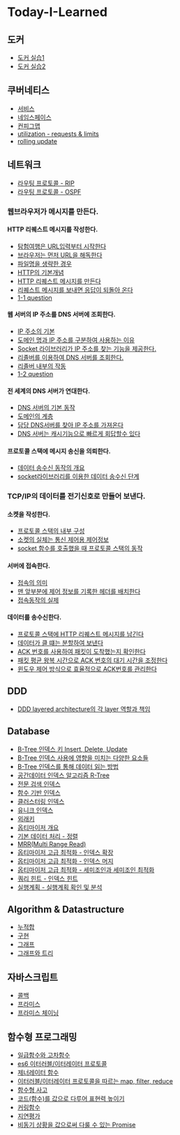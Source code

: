 # Today-I-Learned

## 도커

- [도커 실습1](https://github.com/YeomJaeSeon/Today-I-Learned/tree/main/Docker/docker-project-1)
- [도커 실습2](https://github.com/YeomJaeSeon/Today-I-Learned/tree/main/Docker/docker-project-2)

## 쿠버네티스

- [서비스](https://github.com/YeomJaeSeon/Today-I-Learned/blob/main/Kubernetes/service/summary.md)
- [네임스페이스](https://github.com/YeomJaeSeon/Today-I-Learned/blob/main/Kubernetes/namespace/summary.md)
- [컨피그맵](https://github.com/YeomJaeSeon/Today-I-Learned/blob/main/Kubernetes/configmap_secret/summary.md)
- [utilization - requests & limits](https://github.com/YeomJaeSeon/Today-I-Learned/blob/main/Kubernetes/utilization/utilization-limit-request/summary.md)
- [rolling update](https://github.com/YeomJaeSeon/Today-I-Learned/blob/main/Kubernetes/utilization/rolling-update/summary.md)

## 네트워크

- [라우팅 프로토콜 - RIP](https://github.com/YeomJaeSeon/Today-I-Learned/blob/main/Network/RIP/summary.md)
- [라우팅 프로토콜 - OSPF](https://github.com/YeomJaeSeon/Today-I-Learned/blob/main/Network/OSPF/summary.md)

### 웹브라우저가 메시지를 만든다.
#### HTTP 리퀘스트 메시지를 작성한다.
- [탐험여행은 URL입력부터 시작한다](https://github.com/YeomJaeSeon/Today-I-Learned/blob/main/Network/1.%20%EC%9B%B9%EB%B8%8C%EB%9D%BC%EC%9A%B0%EC%A0%80%EA%B0%80%20%EB%A9%94%EC%8B%9C%EC%A7%80%EB%A5%BC%20%EB%A7%8C%EB%93%A0%EB%8B%A4./1.%20HTTP%20%EB%A6%AC%ED%80%98%EC%8A%A4%ED%8A%B8%20%EB%A9%94%EC%8B%9C%EC%A7%80%EB%A5%BC%20%EC%9E%91%EC%84%B1%ED%95%9C%EB%8B%A4/1.%20%ED%83%90%ED%97%98%20%EC%97%AC%ED%96%89%EC%9D%80%20URL%EC%9E%85%EB%A0%A5%EB%B6%80%ED%84%B0%20%EC%8B%9C%EC%9E%91%ED%95%9C%EB%8B%A4.md)
- [브라우저는 먼저 URL을 해독한다](https://github.com/YeomJaeSeon/Today-I-Learned/blob/main/Network/1.%20%EC%9B%B9%EB%B8%8C%EB%9D%BC%EC%9A%B0%EC%A0%80%EA%B0%80%20%EB%A9%94%EC%8B%9C%EC%A7%80%EB%A5%BC%20%EB%A7%8C%EB%93%A0%EB%8B%A4./1.%20HTTP%20%EB%A6%AC%ED%80%98%EC%8A%A4%ED%8A%B8%20%EB%A9%94%EC%8B%9C%EC%A7%80%EB%A5%BC%20%EC%9E%91%EC%84%B1%ED%95%9C%EB%8B%A4/2.%EB%B8%8C%EB%9D%BC%EC%9A%B0%EC%A0%80%EB%8A%94%20%EB%A8%BC%EC%A0%80%20URL%EC%9D%84%20%ED%95%B4%EB%8F%85%ED%95%9C%EB%8B%A4.md)
- [파일명을 생략한 경우](https://github.com/YeomJaeSeon/Today-I-Learned/blob/main/Network/1.%20%EC%9B%B9%EB%B8%8C%EB%9D%BC%EC%9A%B0%EC%A0%80%EA%B0%80%20%EB%A9%94%EC%8B%9C%EC%A7%80%EB%A5%BC%20%EB%A7%8C%EB%93%A0%EB%8B%A4./1.%20HTTP%20%EB%A6%AC%ED%80%98%EC%8A%A4%ED%8A%B8%20%EB%A9%94%EC%8B%9C%EC%A7%80%EB%A5%BC%20%EC%9E%91%EC%84%B1%ED%95%9C%EB%8B%A4/3.%ED%8C%8C%EC%9D%BC%EB%AA%85%EC%9D%84%20%EC%83%9D%EB%9E%B5%ED%95%9C%20%EA%B2%BD%EC%9A%B0.md)
- [HTTP의 기본개념](https://github.com/YeomJaeSeon/Today-I-Learned/blob/main/Network/1.%20%EC%9B%B9%EB%B8%8C%EB%9D%BC%EC%9A%B0%EC%A0%80%EA%B0%80%20%EB%A9%94%EC%8B%9C%EC%A7%80%EB%A5%BC%20%EB%A7%8C%EB%93%A0%EB%8B%A4./1.%20HTTP%20%EB%A6%AC%ED%80%98%EC%8A%A4%ED%8A%B8%20%EB%A9%94%EC%8B%9C%EC%A7%80%EB%A5%BC%20%EC%9E%91%EC%84%B1%ED%95%9C%EB%8B%A4/4.HTTP%EC%9D%98%20%EA%B8%B0%EB%B3%B8%EA%B0%9C%EB%85%90.md)
- [HTTP 리퀘스트 메시지를 만든다](https://github.com/YeomJaeSeon/Today-I-Learned/blob/main/Network/1.%20%EC%9B%B9%EB%B8%8C%EB%9D%BC%EC%9A%B0%EC%A0%80%EA%B0%80%20%EB%A9%94%EC%8B%9C%EC%A7%80%EB%A5%BC%20%EB%A7%8C%EB%93%A0%EB%8B%A4./1.%20HTTP%20%EB%A6%AC%ED%80%98%EC%8A%A4%ED%8A%B8%20%EB%A9%94%EC%8B%9C%EC%A7%80%EB%A5%BC%20%EC%9E%91%EC%84%B1%ED%95%9C%EB%8B%A4/5.%20HTTP%20%EB%A6%AC%ED%80%98%EC%8A%A4%ED%8A%B8%20%EB%A9%94%EC%8B%9C%EC%A7%80%EB%A5%BC%20%EB%A7%8C%EB%93%A0%EB%8B%A4.md)
- [리퀘스트 메시지를 보내면 응답이 되돌아 온다](https://github.com/YeomJaeSeon/Today-I-Learned/blob/main/Network/1.%20%EC%9B%B9%EB%B8%8C%EB%9D%BC%EC%9A%B0%EC%A0%80%EA%B0%80%20%EB%A9%94%EC%8B%9C%EC%A7%80%EB%A5%BC%20%EB%A7%8C%EB%93%A0%EB%8B%A4./1.%20HTTP%20%EB%A6%AC%ED%80%98%EC%8A%A4%ED%8A%B8%20%EB%A9%94%EC%8B%9C%EC%A7%80%EB%A5%BC%20%EC%9E%91%EC%84%B1%ED%95%9C%EB%8B%A4/6.%EB%A6%AC%ED%80%98%EC%8A%A4%ED%8A%B8%20%EB%A9%94%EC%8B%9C%EC%A7%80%EB%A5%BC%20%EB%B3%B4%EB%82%B4%EB%A9%B4%20%EC%9D%91%EB%8B%B5%EC%9D%B4%20%EB%90%98%EB%8F%8C%EC%95%84%20%EC%98%A8%EB%8B%A4.md)
- [1-1 question](https://github.com/YeomJaeSeon/Today-I-Learned/blob/main/Network/1.%20%EC%9B%B9%EB%B8%8C%EB%9D%BC%EC%9A%B0%EC%A0%80%EA%B0%80%20%EB%A9%94%EC%8B%9C%EC%A7%80%EB%A5%BC%20%EB%A7%8C%EB%93%A0%EB%8B%A4./1.%20HTTP%20%EB%A6%AC%ED%80%98%EC%8A%A4%ED%8A%B8%20%EB%A9%94%EC%8B%9C%EC%A7%80%EB%A5%BC%20%EC%9E%91%EC%84%B1%ED%95%9C%EB%8B%A4/questions.md)

#### 웹 서버의 IP 주소를 DNS 서버에 조회한다.
- [IP 주소의 기본](https://github.com/YeomJaeSeon/Today-I-Learned/blob/main/Network/1.%20%EC%9B%B9%EB%B8%8C%EB%9D%BC%EC%9A%B0%EC%A0%80%EA%B0%80%20%EB%A9%94%EC%8B%9C%EC%A7%80%EB%A5%BC%20%EB%A7%8C%EB%93%A0%EB%8B%A4./2.%EC%9B%B9%20%EC%84%9C%EB%B2%84%EC%9D%98%20IP%20%EC%A3%BC%EC%86%8C%EB%A5%BC%20DNS%20%EC%84%9C%EB%B2%84%EC%97%90%20%EC%A1%B0%ED%9A%8C%ED%95%9C%EB%8B%A4./1.IP%EC%A3%BC%EC%86%8C%EC%9D%98%20%EA%B8%B0%EB%B3%B8.md)
- [도메인 명과 IP 주소를 구분하여 사용하는 이유](https://github.com/YeomJaeSeon/Today-I-Learned/blob/main/Network/1.%20%EC%9B%B9%EB%B8%8C%EB%9D%BC%EC%9A%B0%EC%A0%80%EA%B0%80%20%EB%A9%94%EC%8B%9C%EC%A7%80%EB%A5%BC%20%EB%A7%8C%EB%93%A0%EB%8B%A4./2.%EC%9B%B9%20%EC%84%9C%EB%B2%84%EC%9D%98%20IP%20%EC%A3%BC%EC%86%8C%EB%A5%BC%20DNS%20%EC%84%9C%EB%B2%84%EC%97%90%20%EC%A1%B0%ED%9A%8C%ED%95%9C%EB%8B%A4./2.%EB%8F%84%EB%A9%94%EC%9D%B8%EB%AA%85%EA%B3%BC%20IP%20%EC%A3%BC%EC%86%8C%EB%A5%BC%20%EA%B5%AC%EB%B6%84%ED%95%98%EC%97%AC%20%EC%82%AC%EC%9A%A9%ED%95%98%EB%8A%94%20%EC%9D%B4%EC%9C%A0.md)
- [Socket 라이브러리가 IP 주소를 찾는 기능을 제공한다.](https://github.com/YeomJaeSeon/Today-I-Learned/blob/main/Network/1.%20%EC%9B%B9%EB%B8%8C%EB%9D%BC%EC%9A%B0%EC%A0%80%EA%B0%80%20%EB%A9%94%EC%8B%9C%EC%A7%80%EB%A5%BC%20%EB%A7%8C%EB%93%A0%EB%8B%A4./2.%EC%9B%B9%20%EC%84%9C%EB%B2%84%EC%9D%98%20IP%20%EC%A3%BC%EC%86%8C%EB%A5%BC%20DNS%20%EC%84%9C%EB%B2%84%EC%97%90%20%EC%A1%B0%ED%9A%8C%ED%95%9C%EB%8B%A4./3.Socket%20%EB%9D%BC%EC%9D%B4%EB%B8%8C%EB%9F%AC%EB%A6%AC%EA%B0%80%20IP%20%EC%A3%BC%EC%86%8C%EB%A5%BC%20%EC%B0%BE%EB%8A%94%20%EA%B8%B0%EB%8A%A5%EC%9D%84%20%EC%A0%9C%EA%B3%B5%ED%95%9C%EB%8B%A4.md)
- [리졸버를 이용하여 DNS 서버를 조회한다.](https://github.com/YeomJaeSeon/Today-I-Learned/blob/main/Network/1.%20%EC%9B%B9%EB%B8%8C%EB%9D%BC%EC%9A%B0%EC%A0%80%EA%B0%80%20%EB%A9%94%EC%8B%9C%EC%A7%80%EB%A5%BC%20%EB%A7%8C%EB%93%A0%EB%8B%A4./2.%EC%9B%B9%20%EC%84%9C%EB%B2%84%EC%9D%98%20IP%20%EC%A3%BC%EC%86%8C%EB%A5%BC%20DNS%20%EC%84%9C%EB%B2%84%EC%97%90%20%EC%A1%B0%ED%9A%8C%ED%95%9C%EB%8B%A4./4.%20%EB%A6%AC%EC%A1%B8%EB%B2%84%EB%A5%BC%20%EC%9D%B4%EC%9A%A9%ED%95%98%EC%97%AC%20DNS%20%EC%84%9C%EB%B2%84%EB%A5%BC%20%EC%A1%B0%ED%9A%8C%ED%95%9C%EB%8B%A4.md)
- [리졸버 내부의 작동](https://github.com/YeomJaeSeon/Today-I-Learned/blob/main/Network/1.%20%EC%9B%B9%EB%B8%8C%EB%9D%BC%EC%9A%B0%EC%A0%80%EA%B0%80%20%EB%A9%94%EC%8B%9C%EC%A7%80%EB%A5%BC%20%EB%A7%8C%EB%93%A0%EB%8B%A4./2.%EC%9B%B9%20%EC%84%9C%EB%B2%84%EC%9D%98%20IP%20%EC%A3%BC%EC%86%8C%EB%A5%BC%20DNS%20%EC%84%9C%EB%B2%84%EC%97%90%20%EC%A1%B0%ED%9A%8C%ED%95%9C%EB%8B%A4./5.%EB%A6%AC%EC%A1%B8%EB%B2%84%20%EB%82%B4%EB%B6%80%EC%9D%98%20%EC%9E%91%EB%8F%99.md)
- [1-2 question](https://github.com/YeomJaeSeon/Today-I-Learned/blob/main/Network/1.%20%EC%9B%B9%EB%B8%8C%EB%9D%BC%EC%9A%B0%EC%A0%80%EA%B0%80%20%EB%A9%94%EC%8B%9C%EC%A7%80%EB%A5%BC%20%EB%A7%8C%EB%93%A0%EB%8B%A4./2.%EC%9B%B9%20%EC%84%9C%EB%B2%84%EC%9D%98%20IP%20%EC%A3%BC%EC%86%8C%EB%A5%BC%20DNS%20%EC%84%9C%EB%B2%84%EC%97%90%20%EC%A1%B0%ED%9A%8C%ED%95%9C%EB%8B%A4./questions.md)

#### 전 세계의 DNS 서버가 연대한다.
- [DNS 서버의 기본 동작](https://github.com/YeomJaeSeon/Today-I-Learned/blob/main/Network/1.%20%EC%9B%B9%EB%B8%8C%EB%9D%BC%EC%9A%B0%EC%A0%80%EA%B0%80%20%EB%A9%94%EC%8B%9C%EC%A7%80%EB%A5%BC%20%EB%A7%8C%EB%93%A0%EB%8B%A4./3.%20%EC%A0%84%20%EC%84%B8%EA%B3%84%EC%9D%98%20DNS%20%EC%84%9C%EB%B2%84%EA%B0%80%20%EC%97%B0%EB%8C%80%ED%95%9C%EB%8B%A4./1.%20DNS%20%EC%84%9C%EB%B2%84%EC%9D%98%20%EA%B8%B0%EB%B3%B8%20%EB%8F%99%EC%9E%91.md)
- [도메인의 계층](https://github.com/YeomJaeSeon/Today-I-Learned/blob/main/Network/1.%20%EC%9B%B9%EB%B8%8C%EB%9D%BC%EC%9A%B0%EC%A0%80%EA%B0%80%20%EB%A9%94%EC%8B%9C%EC%A7%80%EB%A5%BC%20%EB%A7%8C%EB%93%A0%EB%8B%A4./3.%20%EC%A0%84%20%EC%84%B8%EA%B3%84%EC%9D%98%20DNS%20%EC%84%9C%EB%B2%84%EA%B0%80%20%EC%97%B0%EB%8C%80%ED%95%9C%EB%8B%A4./2.%20%EB%8F%84%EB%A9%94%EC%9D%B8%EC%9D%98%20%EA%B3%84%EC%B8%B5.md)
- [담당 DNS서버를 찾아 IP 주소를 가져온다](https://github.com/YeomJaeSeon/Today-I-Learned/blob/main/Network/1.%20%EC%9B%B9%EB%B8%8C%EB%9D%BC%EC%9A%B0%EC%A0%80%EA%B0%80%20%EB%A9%94%EC%8B%9C%EC%A7%80%EB%A5%BC%20%EB%A7%8C%EB%93%A0%EB%8B%A4./3.%20%EC%A0%84%20%EC%84%B8%EA%B3%84%EC%9D%98%20DNS%20%EC%84%9C%EB%B2%84%EA%B0%80%20%EC%97%B0%EB%8C%80%ED%95%9C%EB%8B%A4./3.%20%EB%8B%B4%EB%8B%B9%20DNS%EC%84%9C%EB%B2%84%EB%A5%BC%20%EC%B0%BE%EC%95%84%20IP%EC%A3%BC%EC%86%8C%EB%A5%BC%20%EA%B0%80%EC%A0%B8%EC%98%A8%EB%8B%A4.md)
- [DNS 서버는 캐시기능으로 빠르게 회답할수 있다](https://github.com/YeomJaeSeon/Today-I-Learned/blob/main/Network/1.%20%EC%9B%B9%EB%B8%8C%EB%9D%BC%EC%9A%B0%EC%A0%80%EA%B0%80%20%EB%A9%94%EC%8B%9C%EC%A7%80%EB%A5%BC%20%EB%A7%8C%EB%93%A0%EB%8B%A4./3.%20%EC%A0%84%20%EC%84%B8%EA%B3%84%EC%9D%98%20DNS%20%EC%84%9C%EB%B2%84%EA%B0%80%20%EC%97%B0%EB%8C%80%ED%95%9C%EB%8B%A4./4.%20DNS%EC%84%9C%EB%B2%84%EB%8A%94%20%EC%BA%90%EC%8B%9C%20%EA%B8%B0%EB%8A%A5%EC%9C%BC%EB%A1%9C%20%EB%B9%A0%EB%A5%B4%EA%B2%8C%20%ED%9A%8C%EB%8B%B5%ED%95%A0%EC%88%98%20%EC%9E%88%EB%8B%A4.md)

#### 프로토콜 스택에 메시지 송신을 의뢰한다.
- [데이터 송수신 동작의 개요](https://github.com/YeomJaeSeon/Today-I-Learned/blob/main/Network/1.%20%EC%9B%B9%EB%B8%8C%EB%9D%BC%EC%9A%B0%EC%A0%80%EA%B0%80%20%EB%A9%94%EC%8B%9C%EC%A7%80%EB%A5%BC%20%EB%A7%8C%EB%93%A0%EB%8B%A4./4.%20%ED%94%84%EB%A1%9C%ED%86%A0%EC%BD%9C%20%EC%8A%A4%ED%83%9D%EC%97%90%20%EB%A9%94%EC%8B%9C%EC%A7%80%20%EC%86%A1%EC%8B%A0%EC%9D%84%20%EC%9D%98%EB%A2%B0%ED%95%9C%EB%8B%A4./1.%20%EB%8D%B0%EC%9D%B4%ED%84%B0%20%EC%86%A1%EC%88%98%EC%8B%A0%20%EB%8F%99%EC%9E%91%EC%9D%98%20%EA%B0%9C%EC%9A%94.md)
- [socket라이브러리를 이용한 데이터 송수신 단계](https://github.com/YeomJaeSeon/Today-I-Learned/blob/main/Network/1.%20%EC%9B%B9%EB%B8%8C%EB%9D%BC%EC%9A%B0%EC%A0%80%EA%B0%80%20%EB%A9%94%EC%8B%9C%EC%A7%80%EB%A5%BC%20%EB%A7%8C%EB%93%A0%EB%8B%A4./4.%20%ED%94%84%EB%A1%9C%ED%86%A0%EC%BD%9C%20%EC%8A%A4%ED%83%9D%EC%97%90%20%EB%A9%94%EC%8B%9C%EC%A7%80%20%EC%86%A1%EC%8B%A0%EC%9D%84%20%EC%9D%98%EB%A2%B0%ED%95%9C%EB%8B%A4./2.%20%EC%86%8C%EC%BC%93%EC%9D%98%20%EC%9E%91%EC%84%B1%20%EB%8B%A8%EA%B3%84.md)

### TCP/IP의 데이터를 전기신호로 만들어 보낸다.

#### 소켓을 작성한다.
- [프로토콜 스택의 내부 구성](https://github.com/YeomJaeSeon/Today-I-Learned/blob/main/Network/2.%20TCP-IP%EC%9D%98%20%EB%8D%B0%EC%9D%B4%ED%84%B0%EB%A5%BC%20%EC%A0%84%EA%B8%B0%EC%8B%A0%ED%98%B8%EB%A1%9C%20%EB%A7%8C%EB%93%A4%EC%96%B4%20%EB%B3%B4%EB%82%B8%EB%8B%A4/1.%20%EC%86%8C%EC%BC%93%EC%9D%84%20%EC%9E%91%EC%84%B1%ED%95%9C%EB%8B%A4./1.%20%ED%94%84%EB%A1%9C%ED%86%A0%EC%BD%9C%20%EC%8A%A4%ED%83%9D%EC%9D%98%20%EB%82%B4%EB%B6%80%20%EA%B5%AC%EC%84%B1.md)
- [소켓의 실체는 통신 제어용 제어정보](https://github.com/YeomJaeSeon/Today-I-Learned/blob/main/Network/2.%20TCP-IP%EC%9D%98%20%EB%8D%B0%EC%9D%B4%ED%84%B0%EB%A5%BC%20%EC%A0%84%EA%B8%B0%EC%8B%A0%ED%98%B8%EB%A1%9C%20%EB%A7%8C%EB%93%A4%EC%96%B4%20%EB%B3%B4%EB%82%B8%EB%8B%A4/1.%20%EC%86%8C%EC%BC%93%EC%9D%84%20%EC%9E%91%EC%84%B1%ED%95%9C%EB%8B%A4./2.%20%EC%86%8C%EC%BC%93%EC%9D%98%20%EC%8B%A4%EC%B2%B4%EB%8A%94%20%ED%86%B5%EC%8B%A0%20%EC%A0%9C%EC%96%B4%EC%9A%A9%20%EC%A0%9C%EC%96%B4%20%EC%A0%95%EB%B3%B4.md)
- [socket 함수를 호출했을 때 프로토콜 스택의 동작](https://github.com/YeomJaeSeon/Today-I-Learned/blob/main/Network/2.%20TCP-IP%EC%9D%98%20%EB%8D%B0%EC%9D%B4%ED%84%B0%EB%A5%BC%20%EC%A0%84%EA%B8%B0%EC%8B%A0%ED%98%B8%EB%A1%9C%20%EB%A7%8C%EB%93%A4%EC%96%B4%20%EB%B3%B4%EB%82%B8%EB%8B%A4/1.%20%EC%86%8C%EC%BC%93%EC%9D%84%20%EC%9E%91%EC%84%B1%ED%95%9C%EB%8B%A4./3.%20Socket%EC%9D%84%20%ED%98%B8%EC%B6%9C%ED%96%88%EC%9D%84%20%EB%95%8C%EC%9D%98%20%EB%8F%99%EC%9E%91.md)

#### 서버에 접속한다.
- [접속의 의미](https://github.com/YeomJaeSeon/Today-I-Learned/blob/main/Network/2.%20TCP-IP%EC%9D%98%20%EB%8D%B0%EC%9D%B4%ED%84%B0%EB%A5%BC%20%EC%A0%84%EA%B8%B0%EC%8B%A0%ED%98%B8%EB%A1%9C%20%EB%A7%8C%EB%93%A4%EC%96%B4%20%EB%B3%B4%EB%82%B8%EB%8B%A4/2.%20%EC%84%9C%EB%B2%84%EC%97%90%20%EC%A0%91%EC%86%8D%ED%95%9C%EB%8B%A4./1.%20%22%EC%A0%91%EC%86%8D%22%EC%9D%98%20%EC%9D%98%EB%AF%B8.md)
- [맨 앞부분에 제어 정보를 기록한 헤더를 배치한다](https://github.com/YeomJaeSeon/Today-I-Learned/blob/main/Network/2.%20TCP-IP%EC%9D%98%20%EB%8D%B0%EC%9D%B4%ED%84%B0%EB%A5%BC%20%EC%A0%84%EA%B8%B0%EC%8B%A0%ED%98%B8%EB%A1%9C%20%EB%A7%8C%EB%93%A4%EC%96%B4%20%EB%B3%B4%EB%82%B8%EB%8B%A4/2.%20%EC%84%9C%EB%B2%84%EC%97%90%20%EC%A0%91%EC%86%8D%ED%95%9C%EB%8B%A4./2.%20%EB%A7%A8%20%EC%95%9E%EB%B6%80%EB%B6%84%EC%97%90%20%EC%A0%9C%EC%96%B4%20%EC%A0%95%EB%B3%B4%EB%A5%BC%20%EA%B8%B0%EB%A1%9D%ED%95%9C%20%ED%97%A4%EB%8D%94%EB%A5%BC%20%EB%B0%B0%EC%B9%98%ED%95%9C%EB%8B%A4.md)
- [접속동작의 실제](https://github.com/YeomJaeSeon/Today-I-Learned/blob/main/Network/2.%20TCP-IP%EC%9D%98%20%EB%8D%B0%EC%9D%B4%ED%84%B0%EB%A5%BC%20%EC%A0%84%EA%B8%B0%EC%8B%A0%ED%98%B8%EB%A1%9C%20%EB%A7%8C%EB%93%A4%EC%96%B4%20%EB%B3%B4%EB%82%B8%EB%8B%A4/2.%20%EC%84%9C%EB%B2%84%EC%97%90%20%EC%A0%91%EC%86%8D%ED%95%9C%EB%8B%A4./3.%20%EC%A0%91%EC%86%8D%EB%8F%99%EC%9E%91%EC%9D%98%20%EC%8B%A4%EC%A0%9C.md)

#### 데이터를 송수신한다.
- [프로토콜 스택에 HTTP 리퀘스트 메시지를 남긴다](https://github.com/YeomJaeSeon/Today-I-Learned/blob/main/Network/2.%20TCP-IP%EC%9D%98%20%EB%8D%B0%EC%9D%B4%ED%84%B0%EB%A5%BC%20%EC%A0%84%EA%B8%B0%EC%8B%A0%ED%98%B8%EB%A1%9C%20%EB%A7%8C%EB%93%A4%EC%96%B4%20%EB%B3%B4%EB%82%B8%EB%8B%A4/3.%20%EB%8D%B0%EC%9D%B4%ED%84%B0%EB%A5%BC%20%EC%86%A1%EC%88%98%EC%8B%A0%ED%95%9C%EB%8B%A4./1.%20%ED%94%84%EB%A1%9C%ED%86%A0%EC%BD%9C%20%EC%8A%A4%ED%83%9D%EC%97%90%20HTTP%20%EB%A6%AC%ED%80%98%EC%8A%A4%ED%8A%B8%20%EB%A9%94%EC%8B%9C%EC%A7%80%EB%A5%BC%20%EB%82%A8%EA%B8%B4%EB%8B%A4.md)
- [데이터가 클 떄는 분할하여 보낸다](https://github.com/YeomJaeSeon/Today-I-Learned/blob/main/Network/2.%20TCP-IP%EC%9D%98%20%EB%8D%B0%EC%9D%B4%ED%84%B0%EB%A5%BC%20%EC%A0%84%EA%B8%B0%EC%8B%A0%ED%98%B8%EB%A1%9C%20%EB%A7%8C%EB%93%A4%EC%96%B4%20%EB%B3%B4%EB%82%B8%EB%8B%A4/3.%20%EB%8D%B0%EC%9D%B4%ED%84%B0%EB%A5%BC%20%EC%86%A1%EC%88%98%EC%8B%A0%ED%95%9C%EB%8B%A4./2.%20%EB%8D%B0%EC%9D%B4%ED%84%B0%EA%B0%80%20%ED%81%B4%20%EB%95%8C%EB%8A%94%20%EB%B6%84%ED%95%A0%ED%95%98%EC%97%AC%20%EB%B3%B4%EB%82%B8%EB%8B%A4.md)
- [ACK 번호를 사용하여 패킷이 도착했는지 확인한다](https://github.com/YeomJaeSeon/Today-I-Learned/blob/main/Network/2.%20TCP-IP%EC%9D%98%20%EB%8D%B0%EC%9D%B4%ED%84%B0%EB%A5%BC%20%EC%A0%84%EA%B8%B0%EC%8B%A0%ED%98%B8%EB%A1%9C%20%EB%A7%8C%EB%93%A4%EC%96%B4%20%EB%B3%B4%EB%82%B8%EB%8B%A4/3.%20%EB%8D%B0%EC%9D%B4%ED%84%B0%EB%A5%BC%20%EC%86%A1%EC%88%98%EC%8B%A0%ED%95%9C%EB%8B%A4./3.%20ACK%20%EB%B2%88%ED%98%B8%EB%A5%BC%20%EC%82%AC%EC%9A%A9%ED%95%98%EC%97%AC%20%ED%8C%A8%ED%82%B7%EC%9D%B4%20%EB%8F%84%EC%B0%A9%ED%96%88%EB%8A%94%EC%A7%80%20%ED%99%95%EC%9D%B8%ED%95%9C%EB%8B%A4.md)
- [패킷 평균 왕복 시간으로 ACK 번호의 대기 시간을 조정한다](https://github.com/YeomJaeSeon/Today-I-Learned/blob/main/Network/2.%20TCP-IP%EC%9D%98%20%EB%8D%B0%EC%9D%B4%ED%84%B0%EB%A5%BC%20%EC%A0%84%EA%B8%B0%EC%8B%A0%ED%98%B8%EB%A1%9C%20%EB%A7%8C%EB%93%A4%EC%96%B4%20%EB%B3%B4%EB%82%B8%EB%8B%A4/3.%20%EB%8D%B0%EC%9D%B4%ED%84%B0%EB%A5%BC%20%EC%86%A1%EC%88%98%EC%8B%A0%ED%95%9C%EB%8B%A4./4.%20%ED%8C%A8%ED%82%B7%20%ED%8F%89%EA%B7%A0%20%EC%99%95%EB%B3%B5%20%EC%8B%9C%EA%B0%84%EC%9C%BC%EB%A1%9C%20ACK%20%EB%B2%88%ED%98%B8%EC%9D%98%20%EB%8C%80%EA%B8%B0%20%EC%8B%9C%EA%B0%84%EC%9D%84%20%EC%A1%B0%EC%A0%95%ED%95%9C%EB%8B%A4.md)
- [윈도우 제어 방식으로 효율적으로 ACK번호를 관리한다](https://github.com/YeomJaeSeon/Today-I-Learned/blob/main/Network/2.%20TCP-IP%EC%9D%98%20%EB%8D%B0%EC%9D%B4%ED%84%B0%EB%A5%BC%20%EC%A0%84%EA%B8%B0%EC%8B%A0%ED%98%B8%EB%A1%9C%20%EB%A7%8C%EB%93%A4%EC%96%B4%20%EB%B3%B4%EB%82%B8%EB%8B%A4/3.%20%EB%8D%B0%EC%9D%B4%ED%84%B0%EB%A5%BC%20%EC%86%A1%EC%88%98%EC%8B%A0%ED%95%9C%EB%8B%A4./5.%20%EC%9C%88%EB%8F%84%EC%9A%B0%20%EC%A0%9C%EC%96%B4%20%EB%B0%A9%EC%8B%9D%EC%9C%BC%EB%A1%9C%20%ED%9A%A8%EC%9C%A8%EC%A0%81%EC%9C%BC%EB%A1%9C%20ACK%20%EB%B2%88%ED%98%B8%20%EA%B4%80%EB%A6%AC%ED%95%9C%EB%8B%A4.md) 

## DDD
- [DDD layered architecture의 각 layer 역할과 책임](https://github.com/YeomJaeSeon/Today-I-Learned/blob/main/lectures/order/README.md)

## Database
- [B-Tree 인덱스 키 Insert, Delete, Update](https://github.com/YeomJaeSeon/Today-I-Learned/blob/main/Database/B-Tree%20%EC%9D%B8%EB%8D%B1%EC%8A%A4%20%ED%82%A4%20%EC%B6%94%EA%B0%80%20%EB%B0%8F%20%EC%82%AD%EC%A0%9C.md)
- [B-Tree 인덱스 사용에 영향을 미치는 다양한 요소들](https://github.com/YeomJaeSeon/Today-I-Learned/blob/main/Database/B-Tree%20%EC%9D%B8%EB%8D%B1%EC%8A%A4%20%EC%82%AC%EC%9A%A9%EC%97%90%20%EC%98%81%ED%96%A5%EC%9D%84%20%EB%AF%B8%EC%B9%98%EB%8A%94%20%EC%9A%94%EC%86%8C.md)
- [B-Tree 인덱스를 통해 데이터 읽는 방법](https://github.com/YeomJaeSeon/Today-I-Learned/blob/main/Database/B-Tree%20%EC%9D%B8%EB%8D%B1%EC%8A%A4%EB%A5%BC%20%ED%86%B5%ED%95%9C%20%EB%8D%B0%EC%9D%B4%ED%84%B0%20%EC%9D%BD%EA%B8%B0.md)
- [공간데이터 인덱스 알고리즘 R-Tree](https://github.com/YeomJaeSeon/Today-I-Learned/blob/main/Database/R-Tree%20%EC%9D%B8%EB%8D%B1%EC%8A%A4.md)
- [전문 검색 인덱스](https://github.com/YeomJaeSeon/Today-I-Learned/blob/main/Database/%EC%A0%84%EB%AC%B8%20%EA%B2%80%EC%83%89%20%EC%9D%B8%EB%8D%B1%EC%8A%A4.md)
- [함수 기반 인덱스](https://github.com/YeomJaeSeon/Today-I-Learned/blob/main/Database/%ED%95%A8%EC%88%98%20%EA%B8%B0%EB%B0%98%20%EC%9D%B8%EB%8D%B1%EC%8A%A4.md)
- [클러스터링 인덱스](https://github.com/YeomJaeSeon/Today-I-Learned/blob/main/Database/%ED%81%B4%EB%9F%AC%EC%8A%A4%ED%84%B0%EB%A7%81%20%EC%9D%B8%EB%8D%B1%EC%8A%A4.md)
- [유니크 인덱스](https://github.com/YeomJaeSeon/Today-I-Learned/blob/main/Database/%EC%9C%A0%EB%8B%88%ED%81%AC%20%EC%9D%B8%EB%8D%B1%EC%8A%A4.md)
- [외래키](https://github.com/YeomJaeSeon/Today-I-Learned/blob/main/Database/%EC%99%B8%EB%9E%98%ED%82%A4.md)
- [옵티마이저 개요](https://github.com/YeomJaeSeon/Today-I-Learned/blob/main/Database/%EC%98%B5%ED%8B%B0%EB%A7%88%EC%9D%B4%EC%A0%80%20%EA%B0%9C%EC%9A%94.md)
- [기본 데이터 처리 - 정렬](https://github.com/YeomJaeSeon/Today-I-Learned/blob/main/Database/%EA%B8%B0%EB%B3%B8%EB%8D%B0%EC%9D%B4%ED%84%B0%EC%B2%98%EB%A6%AC.md)
- [MRR(Multi Range Read)](https://github.com/YeomJaeSeon/Today-I-Learned/blob/main/Database/MRR.md)
- [옵티마이저 고급 최적화 - 인덱스 확장](https://github.com/YeomJaeSeon/Today-I-Learned/blob/main/Database/%EC%9D%B8%EB%8D%B1%EC%8A%A4%20%ED%99%95%EC%9E%A5.md)
- [옵티마이저 고급 최적화 - 인덱스 머지](https://github.com/YeomJaeSeon/Today-I-Learned/blob/main/Database/%EC%9D%B8%EB%8D%B1%EC%8A%A4%20%EB%A8%B8%EC%A7%80.md)
- [옵티마이저 고급 최적화 - 세미조인과 세미조인 최적화](https://github.com/YeomJaeSeon/Today-I-Learned/blob/main/Database/%EC%84%B8%EB%AF%B8%EC%A1%B0%EC%9D%B8.md)
- [쿼리 힌트 - 인덱스 힌트](https://github.com/YeomJaeSeon/Today-I-Learned/blob/main/Database/%EC%BF%BC%EB%A6%AC%20%ED%9E%8C%ED%8A%B8.md)
- [실행계획 - 실행계획 확인 및 분석](https://github.com/YeomJaeSeon/Today-I-Learned/blob/main/Database/%EC%8B%A4%ED%96%89%20%EA%B3%84%ED%9A%8D%20%ED%99%95%EC%9D%B8.md)

## Algorithm & Datastructure
- [누적합](https://github.com/YeomJaeSeon/Today-I-Learned/blob/main/Algorithm/baekjoon/src/%EB%88%84%EC%A0%81%ED%95%A9/%EB%88%84%EC%A0%81%ED%95%A9.md)
- [구현](https://github.com/YeomJaeSeon/Today-I-Learned/blob/main/Algorithm/baekjoon/src/%EA%B5%AC%ED%98%84/%EA%B5%AC%ED%98%84.md)
- [그래프](https://github.com/YeomJaeSeon/Today-I-Learned/blob/main/Algorithm/baekjoon/src/%EA%B7%B8%EB%9E%98%ED%94%84%EC%9D%B4%EB%A1%A0/%EA%B7%B8%EB%9E%98%ED%94%84%EC%9D%B4%EB%A1%A0.md)
- [그래프와 트리](https://github.com/YeomJaeSeon/Today-I-Learned/blob/main/Algorithm/baekjoon/src/%ED%8A%B8%EB%A6%AC/%ED%8A%B8%EB%A6%AC.md)

## 자바스크립트

- [콜백](https://github.com/YeomJaeSeon/Today-I-Learned/blob/main/JavaScript/Promise/callback.md)
- [프라미스](https://github.com/YeomJaeSeon/Today-I-Learned/blob/main/JavaScript/Promise/promise.md)
- [프라미스 체이닝](https://github.com/YeomJaeSeon/Today-I-Learned/blob/main/JavaScript/Promise/promise-chaining.md)

## 함수형 프로그래밍
- [일급함수와 고차함수](https://github.com/YeomJaeSeon/Today-I-Learned/blob/main/functional-programming/lecture1/%EC%9D%BC%EA%B8%89-%EA%B3%A0%EC%B0%A8%ED%95%A8%EC%88%98.js)
- [es6 이터러블/이터레이터 프로토콜](https://github.com/YeomJaeSeon/Today-I-Learned/blob/main/functional-programming/lecture2/iterator-iterable-protocol.js)
- [제너레이터 함수](https://github.com/YeomJaeSeon/Today-I-Learned/blob/main/functional-programming/lecture3/%EC%A0%9C%EB%84%88%EB%A0%88%EC%9D%B4%ED%84%B0-%EC%9D%B4%ED%84%B0%EB%A0%88%EC%9D%B4%ED%84%B0.js)
- [이터러블/이터레이터 프로토콜을 따르는 map, filter, reduce](https://github.com/YeomJaeSeon/Today-I-Learned/blob/main/functional-programming/lecture4/summary.js)
- [함수형 사고](https://github.com/YeomJaeSeon/Today-I-Learned/blob/main/functional-programming/lecture4/%ED%95%A8%EC%88%98%ED%98%95%EC%82%AC%EA%B3%A0.md)
- [코드(함수)를 값으로 다루어 표현력 높이기](https://github.com/YeomJaeSeon/Today-I-Learned/blob/main/functional-programming/lecture5/go-pipe.js)
- [커링함수](https://github.com/YeomJaeSeon/Today-I-Learned/blob/main/functional-programming/lecture5/go.js)
- [지연평가](https://github.com/YeomJaeSeon/Today-I-Learned/blob/main/functional-programming/lecture_lazy_1/summary.md)
- [비동기 상황을 값으로써 다룰 수 있는 Promise](https://github.com/YeomJaeSeon/Today-I-Learned/blob/main/functional-programming/async_concurrency_1/callback_promise.js)

